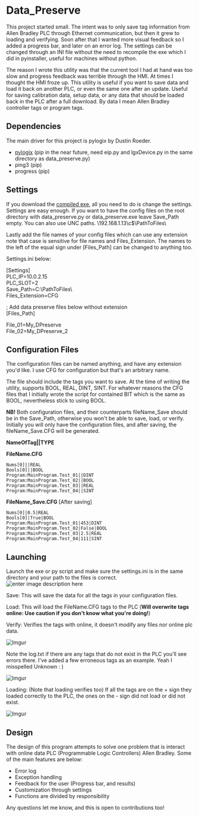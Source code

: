 # Data_Preserve

This project started small.  The intent was to only save tag information from Allen Bradley PLC through Ethernet communication, but then it grew to loading and verifying. Soon after that I wanted more visual feedback so I added a progress bar, and later on an error log. The settings can be changed through an INI file without the need to recompile the exe which I did in pyinstaller, useful for machines without python.

The reason I wrote this utility was that the current tool I had at hand was too slow and progress feedback was terrible through the HMI. At times I thought the HMI froze up. This utility is useful if you want to save data and load it back on another PLC, or even the same one after an update. Useful for saving calibration data, setup data, or any data that should be loaded back in the PLC after a full download. By data I mean Allen Bradley controller tags or program tags.

## Dependencies
The main driver for this project is pylogix by Dustin Roeder. 

 -  [pylogix](https://github.com/dmroeder/pylogix) (pip in the near future, need eip.py and lgxDevice.py in the same directory as data_preserve.py)
 - ping3 (pip)
 - progress (pip)

## Settings
If you download the [compiled exe](https://github.com/kodaman2/Data_Preserve/releases/download/1.0.3/data_preserve_1.0.3.zip), all you need to do is change the settings.
Settings are easy enough. If you want to have the config files on the root directory with data_preserve.py or data_preserve.exe leave Save_Path empty. You can also use UNC paths. \\192.168.1.13\c$\PathToFiles\

Lastly add the file names of your config files which can use any extension note that case is sensitive for file names and Files_Extension. The names to the left of the equal sign under [Files_Path] can be changed to anything too.

Settings.ini below:

[Settings]  
PLC_IP=10.0.2.15  
PLC_SLOT=2  
Save_Path=C:\\PathToFiles\\  
Files_Extension=CFG  
  
; Add data preserve files below without extension  
[Files_Path]  

File_01=My_DPreserve  
File_02=My_DPreserve_2

## Configuration Files
The configuration files can be named anything, and have any extension you'd like. I use CFG for configuration but that's an arbitrary name.

The file should include the tags you want to save. At the time of writing the utility, supports BOOL, REAL, DINT, SINT. For whatever reasons the CFG files that I initially wrote the script for contained BIT which is the same as BOOL, nevertheless stick to using BOOL.

**NB!** Both configuration files, and their counterparts fileName_Save should be in the Save_Path, otherwise you won't be able to save, load, or verify. Initially you will only have the configuration files, and after saving, the fileName_Save.CFG will be generated.

**NameOfTag||TYPE**

**FileName.CFG**

```
Nums[0]||REAL
Bools[0]||BOOL
Program:MainProgram.Test_01||DINT
Program:MainProgram.Test_02||BOOL
Program:MainProgram.Test_03||REAL
Program:MainProgram.Test_04||SINT
```

**FileName_Save.CFG** [After saving]

```
Nums[0]|0.5|REAL
Bools[0]|True|BOOL
Program:MainProgram.Test_01|453|DINT
Program:MainProgram.Test_02|False|BOOL
Program:MainProgram.Test_03|2.5|REAL
Program:MainProgram.Test_04|111|SINT
```

## Launching
Launch the exe or py script and make sure the settings.ini is in the same directory and your path to the files is correct.
![enter image description here](https://i.imgur.com/UdBWh5H.png)

Save: This will save the data for all the tags in your configuration files.

Load: This will load the FileName.CFG tags to the PLC (**Will overwrite tags online: Use caution if you don't know what you're doing!**)

Verify: Verifies the tags with online, it doesn't modify any files nor online plc data.

![Imgur](https://i.imgur.com/kPFRleP.png)

Note the log.txt if there are any tags that do not exist in the PLC you'll see errors there. I've added a few erroneous tags as an example. Yeah I misspelled Unknown : )

![Imgur](https://i.imgur.com/hhxzzkY.png)

Loading: (Note that loading verifies too)
If all the tags are on the + sign they loaded correctly to the PLC, the ones on the - sign did not load or did not exist.

![Imgur](https://i.imgur.com/ECMP6bX.png)

## Design
The design of this program attempts to solve one problem that is interact with online data PLC (Programmable Logic Controllers) Allen Bradley.  Some of the main features are below:

 - Error log
 - Exception handling
 - Feedback for the user (Progress bar, and results)
 - Customization through settings
 - Functions are divided by responsibility

Any questions let me know, and this is open to contributions too!

